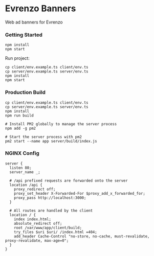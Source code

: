 # Evrenzo Banners

Web ad banners for Evrenzo

### Getting Started

```shell
npm install
npm start
```

Run project:

```shell
cp client/env.example.ts client/env.ts
cp server/env.example.ts server/env.ts
npm install
npm start
```

### Production Build

```shell
cp client/env.example.ts client/env.ts
cp server/env.example.ts server/env.ts
npm install
npm run build

# Install PM2 globally to manage the server process
npm add -g pm2

# Start the server process with pm2
pm2 start --name app server/build/index.js
```

### NGINX Config

```nginx
server {
  listen 80;
  server_name _;

  # /api prefixed requests are forwarded onto the server
  location /api {
    proxy_redirect off;
    proxy_set_header X-Forwarded-For $proxy_add_x_forwarded_for;
    proxy_pass http://localhost:3000;
  }

  # All routes are handled by the client
  location / {
    index index.html;
    absolute_redirect off;
    root /var/www/app/client/build;
    try_files $uri $uri/ /index.html =404;
    add_header Cache-Control "no-store, no-cache, must-revalidate, proxy-revalidate, max-age=0";
  }
}
```
